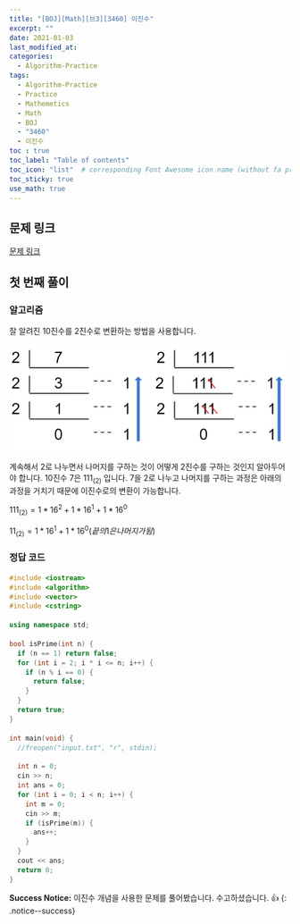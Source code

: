 ```yaml
---
title: "[BOJ][Math][브3][3460] 이진수"
excerpt: ""
date: 2021-01-03
last_modified_at: 
categories:
  - Algorithm-Practice
tags:
  - Algorithm-Practice
  - Practice
  - Mathemetics
  - Math
  - BOJ
  - "3460"
  - 이진수
toc : true
toc_label: "Table of contents"
toc_icon: "list"  # corresponding Font Awesome icon name (without fa prefix)
toc_sticky: true
use_math: true
---
```


## 문제 링크

[문제 링크](https://www.acmicpc.net/problem/3460)  

## 첫 번째 풀이

### 알고리즘

잘 알려진 10진수를 2진수로 변환하는 방법을 사용합니다.

![decimal2binary.jpg](/assets/images/algorithm/decimal2binary.jpg)  

계속해서 2로 나누면서 나머지를 구하는 것이 어떻게 2진수를 구하는 것인지 알아두어야 합니다. 10진수 7은 $111_{(2)}$
입니다. 7을 2로 나누고 나머지를 구하는 과정은 아래의 과정을 거치기 때문에 이진수로의 변환이 가능합니다.  

$111_{(2)} = 1 * 16^2 + 1 * 16^1 + 1 * 16^0$  

$11_{(2)} = 1 * 16^1 + 1 * 16^0 (끝의 1은 나머지가 됨)$

### 정답 코드


```cpp
#include <iostream>
#include <algorithm>
#include <vector>
#include <cstring>

using namespace std;

bool isPrime(int n) {
  if (n == 1) return false;
  for (int i = 2; i * i <= n; i++) {
    if (n % i == 0) {
      return false;
    }
  }
  return true;
}

int main(void) {
  //freopen("input.txt", "r", stdin);

  int n = 0;
  cin >> n;
  int ans = 0;
  for (int i = 0; i < n; i++) {
    int m = 0;
    cin >> m;
    if (isPrime(m)) {
      ans++;
    }
  }
  cout << ans;
  return 0;
}
```

**Success Notice:**
이진수 개념을 사용한 문제를 풀어봤습니다. 수고하셨습니다. :+1:
{: .notice--success}